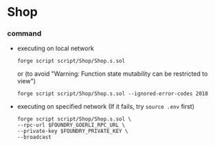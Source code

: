 # Shop
### command
- executing on local network
    ```
    forge script script/Shop/Shop.s.sol
    ```
    or (to avoid "Warning: Function state mutability can be restricted to view")
    ```
    forge script script/Shop/Shop.s.sol --ignored-error-codes 2018
    ```
- executing on specified network (If it fails, try `source .env` first)
    ```
    forge script script/Shop/Shop.s.sol \
    --rpc-url $FOUNDRY_GOERLI_RPC_URL \
    --private-key $FOUNDRY_PRIVATE_KEY \
    --broadcast
    ```